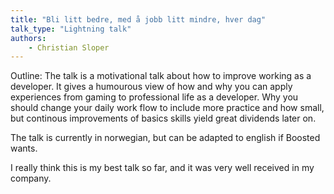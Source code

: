```yaml
---
title: "Bli litt bedre, med å jobb litt mindre, hver dag"
talk_type: "Lightning talk"
authors:
    - Christian Sloper
---
```

Outline:
The talk is a motivational talk about how to improve working as a developer.  It gives a humourous view of how and why you can apply experiences from gaming to professional life as a developer.  Why you should change your daily work flow to include more practice and how small, but continous improvements of basics skills yield great dividends later on. 

The talk is currently in norwegian, but can be adapted to english if Boosted wants.

I really think this is my best talk so far, and it was very well received in my company.
